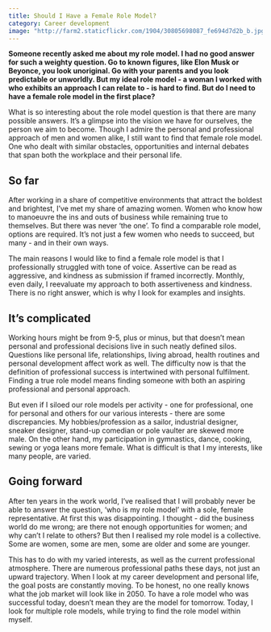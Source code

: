 ```yaml
---
title: Should I Have a Female Role Model?
category: Career development
image: "http://farm2.staticflickr.com/1904/30805698087_fe694d7d2b_b.jpg"
---
```

**Someone recently asked me about my role model. I had no good answer for such a weighty question. Go to known figures, like Elon Musk or Beyonce, you look unoriginal. Go with your parents and you look predictable or unworldly. But my ideal role model - a woman I worked with who exhibits an approach I can relate to - is hard to find. But do I need to have a female role model in the first place?**

What is so interesting about the role model question is that there are many possible answers. It’s a glimpse into the vision we have for ourselves, the person we aim to become. Though I admire the personal and professional approach of men and women alike, I still want to find that female role model. One who dealt with similar obstacles, opportunities and internal debates that span both the workplace and their personal life. 

## So far

After working in a share of competitive environments that attract the boldest and brightest, I’ve met my share of amazing women. Women who know how to manoeuvre the ins and outs of business while remaining true to themselves. But there was never ‘the one’. To find a comparable role model, options are required. It’s not just a few women who needs to succeed, but many - and in their own ways.

The main reasons I would like to find a female role model is that I professionally struggled with tone of voice. Assertive can be read as aggressive, and kindness as submission if framed incorrectly. Monthly, even daily, I reevaluate my approach to both assertiveness and kindness. There is no right answer, which is why I look for examples and insights. 

## It’s complicated

Working hours might be from 9-5, plus or minus, but that doesn’t mean personal and professional decisions live in such neatly defined silos. Questions like personal life, relationships, living abroad, health routines and personal development affect work as well. The difficulty now is that the definition of professional success is intertwined with personal fulfilment. Finding a true role model means finding someone with both an aspiring professional and personal approach. 

But even if I siloed our role models per activity - one for professional, one for personal and others for our various interests - there are some discrepancies. My hobbies/profession as a sailor, industrial designer, sneaker designer, stand-up comedian or pole vaulter are skewed more male. On the other hand, my participation in gymnastics, dance, cooking, sewing or yoga leans more female. What is difficult is that I my interests, like many people, are varied. 

## Going forward

After ten years in the work world, I’ve realised that I will probably never be able to answer the question, ‘who is my role model’ with a sole, female representative. At first this was disappointing. I thought - did the business world do me wrong; are there not enough opportunities for women; and why can’t I relate to others? But then I realised my role model is a collective. Some are women, some are men, some are older and some are younger.

This has to do with my varied interests, as well as the current professional atmosphere. There are numerous professional paths these days, not just an upward trajectory. When I look at my career development and personal life, the goal posts are constantly moving. To be honest, no one really knows what the job market will look like in 2050. To have a role model who was successful today, doesn’t mean they are the model for tomorrow. Today, I look for multiple role models, while trying to find the role model within myself. 